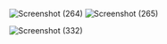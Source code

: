![Screenshot (264)](https://user-images.githubusercontent.com/54838331/66329164-44ab9480-e958-11e9-83f7-cb1cdcbb74bb.png)
![Screenshot (265)](https://user-images.githubusercontent.com/54838331/66329210-5725ce00-e958-11e9-9842-8903afff26f9.png)

![Screenshot (332)](https://user-images.githubusercontent.com/54838331/66329474-c7345400-e958-11e9-9c50-0fba3a294735.png)
